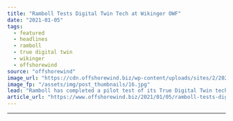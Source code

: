 ```yaml
---
title: "Ramboll Tests Digital Twin Tech at Wikinger OWF"
date: "2021-01-05"
tags: 
  - featured
  - headlines
  - ramboll
  - true digital twin
  - wikinger
  - offshorewind
source: "offshorewind"
image_url: "https://cdn.offshorewind.biz/wp-content/uploads/sites/2/2021/01/05110003/ScottishPower-Renewables_Iberdrola_Wikinger.jpg"
image_fp: "/assets/img/post_thumbnails/16.jpg"
lead: "Ramboll has completed a pilot test of its True Digital Twin technology at Iberdrola&#8217;s"
article_url: "https://www.offshorewind.biz/2021/01/05/ramboll-tests-digital-twin-tech-at-wikinger-owf/"
---
```


---

